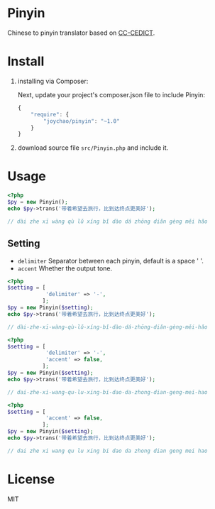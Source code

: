 Pinyin
======

Chinese to pinyin translator based on [CC-CEDICT](http://cc-cedict.org/wiki/).

# Install
1. installing via Composer:

	Next, update your project's composer.json file to include Pinyin:

	```javascript
	{
	    "require": {
	        "joychao/pinyin": "~1.0"
	    }
	}
	```

2. download source file `src/Pinyin.php` and include it.


# Usage

```php
<?php
$py = new Pinyin();
echo $py->trans('带着希望去旅行，比到达终点更美好');

// dài zhe xī wàng qù lǔ xíng bǐ dào dá zhōng diǎn gèng měi hǎo 
```


## Setting

- `delimiter` Separator between each pinyin, default is a space ' '.
- `accent` Whether the output tone.

```php
<?php
$setting = [
			'delimiter' => '-',
		   ];
$py = new Pinyin($setting);
echo $py->trans('带着希望去旅行，比到达终点更美好');

// dài-zhe-xī-wàng-qù-lǔ-xíng-bǐ-dào-dá-zhōng-diǎn-gèng-měi-hǎo
```
```php
<?php
$setting = [
			'delimiter' => '-',
			'accent' => false,
		   ];
$py = new Pinyin($setting);
echo $py->trans('带着希望去旅行，比到达终点更美好');

// dai-zhe-xi-wang-qu-lu-xing-bi-dao-da-zhong-dian-geng-mei-hao
```

```php
<?php
$setting = [
			'accent' => false,
		   ];
$py = new Pinyin($setting);
echo $py->trans('带着希望去旅行，比到达终点更美好');

// dai zhe xi wang qu lu xing bi dao da zhong dian geng mei hao
```

# License

MIT

